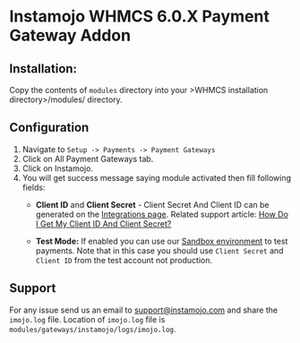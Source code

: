 # Instamojo WHMCS 6.0.X Payment Gateway Addon

##  Installation:

Copy the contents of `modules` directory into your >WHMCS installation directory>/modules/ directory.

## Configuration

1. Navigate to `Setup -> Payments -> Payment Gateways` 
2. Click on All Payment Gateways tab.
3. Click on Instamojo.
4. You will get success message saying module activated then fill following fields:
    - **Client ID** and **Client Secret** - Client Secret And Client ID can be generated on the [Integrations page](https://www.instamojo.com/integrations/). Related support article: [How Do I Get My Client ID And Client Secret?](https://support.instamojo.com/hc/en-us/articles/212214265-How-do-I-get-my-Client-ID-and-Client-Secret-)

    - **Test Mode:** If enabled you can use our [Sandbox environment](https://test.instamojo.com) to test payments. Note that in this case you should use `Client Secret` and `Client ID` from the test account not production.

## Support

For any issue send us an email to support@instamojo.com and share the `imojo.log` file. Location of `imojo.log` file is `modules/gateways/instamojo/logs/imojo.log`.